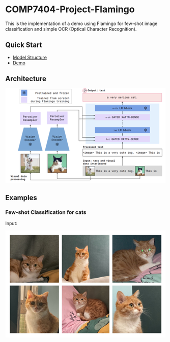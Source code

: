 # COMP7404-Project-Flamingo

This is the implementation of a demo using Flamingo for few-shot image classification and simple OCR (Optical Character Recognition).

## Quick Start

- [Model Structure](#Architecture)
- [Demo](#Examples)
  
## Architecture

<p align="center">
  <img src="./images/model_structure.png" />
</p>

## Examples
### Few-shot Classification for cats

Input:
<p align="center">
  <img src="./images/hanbao.jpg" />
</p>
